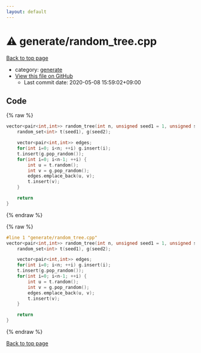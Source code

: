 ```yaml
---
layout: default
---
```


<!-- mathjax config similar to math.stackexchange -->
<script type="text/javascript" async
  src="https://cdnjs.cloudflare.com/ajax/libs/mathjax/2.7.5/MathJax.js?config=TeX-MML-AM_CHTML">
</script>
<script type="text/x-mathjax-config">
  MathJax.Hub.Config({
    TeX: { equationNumbers: { autoNumber: "AMS" }},
    tex2jax: {
      inlineMath: [ ['$','$'] ],
      processEscapes: true
    },
    "HTML-CSS": { matchFontHeight: false },
    displayAlign: "left",
    displayIndent: "2em"
  });
</script>

<script type="text/javascript" src="https://cdnjs.cloudflare.com/ajax/libs/jquery/3.4.1/jquery.min.js"></script>
<script src="https://cdn.jsdelivr.net/npm/jquery-balloon-js@1.1.2/jquery.balloon.min.js" integrity="sha256-ZEYs9VrgAeNuPvs15E39OsyOJaIkXEEt10fzxJ20+2I=" crossorigin="anonymous"></script>
<script type="text/javascript" src="../../assets/js/copy-button.js"></script>
<link rel="stylesheet" href="../../assets/css/copy-button.css" />


# :warning: generate/random_tree.cpp

<a href="../../index.html">Back to top page</a>

* category: <a href="../../index.html#15117b282328146ac6afebaa8acd80e7">generate</a>
* <a href="{{ site.github.repository_url }}/blob/master/generate/random_tree.cpp">View this file on GitHub</a>
    - Last commit date: 2020-05-08 15:59:02+09:00




## Code

<a id="unbundled"></a>
{% raw %}
```cpp
vector<pair<int,int>> random_tree(int n, unsigned seed1 = 1, unsigned seed2 = 2) {
    random_set<int> t(seed1), g(seed2);

    vector<pair<int,int>> edges;
    for(int i=0; i<n; ++i) g.insert(i);
    t.insert(g.pop_random());
    for(int i=0; i<n-1; ++i) {
        int u = t.random();
        int v = g.pop_random();
        edges.emplace_back(u, v);
        t.insert(v);
    }

    return 
}
```
{% endraw %}

<a id="bundled"></a>
{% raw %}
```cpp
#line 1 "generate/random_tree.cpp"
vector<pair<int,int>> random_tree(int n, unsigned seed1 = 1, unsigned seed2 = 2) {
    random_set<int> t(seed1), g(seed2);

    vector<pair<int,int>> edges;
    for(int i=0; i<n; ++i) g.insert(i);
    t.insert(g.pop_random());
    for(int i=0; i<n-1; ++i) {
        int u = t.random();
        int v = g.pop_random();
        edges.emplace_back(u, v);
        t.insert(v);
    }

    return 
}

```
{% endraw %}

<a href="../../index.html">Back to top page</a>

